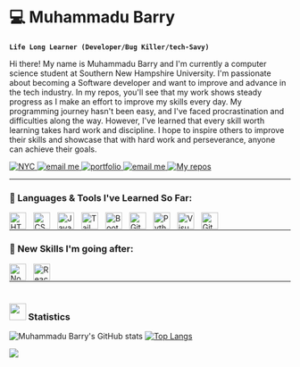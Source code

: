# 💻 Muhammadu Barry

**`Life Long Learner (Developer/Bug Killer/tech-Savy)`**

Hi there! My name is Muhammadu Barry and I'm currently a computer science student at Southern New Hampshire University. I'm passionate about becoming a Software developer and want to improve and advance in the tech industry. In my repos, you'll see that my work shows steady progress as I make an effort to improve my skills every day. My programming journey hasn't been easy, and I've faced procrastination and difficulties along the way. However, I've learned that every skill worth learning takes hard work and discipline. I hope to inspire others to improve their skills and showcase that with hard work and perseverance, anyone can achieve their goals.

<p align="left">
<a href="https://en.wikipedia.org/wiki/New_York_City">
  <img alt="NYC" title="new york city" src="https://custom-icon-badges.demolab.com/badge/New_York_City-USA-green?style=for-the-badge&logo=location&logoColor=white" style="pointer-events: none;"/>
</a>
 <a href="mailto:muhammadubarry5@gmail.com?subject=Subject%20of%20the%20email&body=Hello%20there!" target="_blank">
   <img alt="email me" title = "email" src="https://custom-icon-badges.demolab.com/badge/-muhammadubarry5@gmail.com-blue?style=for-the-badge&logo=mention&logoColor=white"/>
 </a>
  <a href ="https://muhammadubarry.github.io/Portfolio-Website/">
    <img alt="portfolio" title="my portfolio" src="https://custom-icon-badges.demolab.com/badge/-Portfolio_Website-black?style=for-the-badge&logo=rocket133&logoColor=white"/>
  </a>
   <a href="https://www.linkedin.com/in/muhammadu-barry-6103aa27a/" target="_blank">
   <img alt="email me" title = "email" src="https://custom-icon-badges.demolab.com/badge/-My_Linkedin-teal?style=for-the-badge&logo=linkedin2123&logoColor=white"/>
 </a>
  <a href ="https://github.com/MuhammaduBarry?tab=repositories">
    <img alt="My repos" title="repos" src="https://custom-icon-badges.demolab.com/badge/-My%20Repos-yellow?style=for-the-badge&logoColor=white&logo=repo"/>
  </a>
</p>

---

### 👾 Languages & Tools I've Learned So Far:
<img align="left" alt="HTML5" width="30px" src="https://cdn.jsdelivr.net/gh/devicons/devicon/icons/html5/html5-original.svg" style="padding-right:10px;" />
<img align="left" alt="CSS3" width="30px" src="https://cdn.jsdelivr.net/gh/devicons/devicon/icons/css3/css3-original.svg" style="padding-right:10px;" />
<img align="left" alt="JavaScript" width="30px" src="https://cdn.jsdelivr.net/gh/devicons/devicon/icons/javascript/javascript-original.svg" style="padding-right:10px;" />
<img align="left" alt="Tailwind" width="30px" src="https://cdn.jsdelivr.net/gh/devicons/devicon@latest/icons/tailwindcss/tailwindcss-original.svg" style="padding-right:10px;" />
<img align="left" alt="Bootsrap" width="30px" src="https://cdn.jsdelivr.net/gh/devicons/devicon/icons/bootstrap/bootstrap-original.svg" style="padding-right:10px;" />
<img align="left" alt="Git" width="30px" src="https://cdn.jsdelivr.net/gh/devicons/devicon/icons/git/git-original.svg" style="padding-right:10px;" />
<img align="left" alt="Python" width="30px" src="https://cdn.jsdelivr.net/gh/devicons/devicon@latest/icons/python/python-original.svg" style="padding-right:10px;" />
<img align="left" alt="Visual Studio Code" width="30px" src="https://cdn.jsdelivr.net/gh/devicons/devicon/icons/vscode/vscode-original.svg" style="padding-right:10px;" />
<img align="left" alt="GitHub" width="30px" src="https://user-images.githubusercontent.com/3369400/139447912-e0f43f33-6d9f-45f8-be46-2df5bbc91289.png" style="padding-right:10px;" />
<br/>

---

### 🏫 New Skills I'm going after:
<img align="left" alt="Node Js" width="30px" src="https://cdn.jsdelivr.net/gh/devicons/devicon/icons/nodejs/nodejs-original.svg" style="padding-right:10px;" />
<img align="left" alt="React Js" width="30px" src="https://cdn.jsdelivr.net/gh/devicons/devicon/icons/react/react-original.svg" style="padding-right:10px;" />
<br/>

---

#

### <img src="https://media4.giphy.com/media/MIGbtLZoVjbl0bYbAd/giphy.gif?cid=ecf05e472t2h0i8d7dcjaoau9iqtchhr899hxmpxzzgc7lyw&rid=giphy.gif" width="30"> Statistics

  ![Muhammadu Barry's GitHub stats](https://github-readme-stats.vercel.app/api?username=MuhammaduBarry&show_icons=true&theme=tokyonight)
[![Top Langs](https://github-readme-stats.vercel.app/api/top-langs/?username=MuhammaduBarry&show_icons=true&theme=tokyonight&layout=donut-vertical)](https://github.com/MuhammaduBarry/github-readme-stats)
</br>

<div>
    <a href="https://github.com/DenverCoder1/readme-typing-svg"><img src="https://readme-typing-svg.herokuapp.com?lines=Hi,+Muhammadu+here...;Hope+you+enjoyed+the+readme....;Have+a+good+one;&center=true&width=500&height=50" style ="display: flex; justify-content: center; align-items: center;"> 
  </a>
</div>
